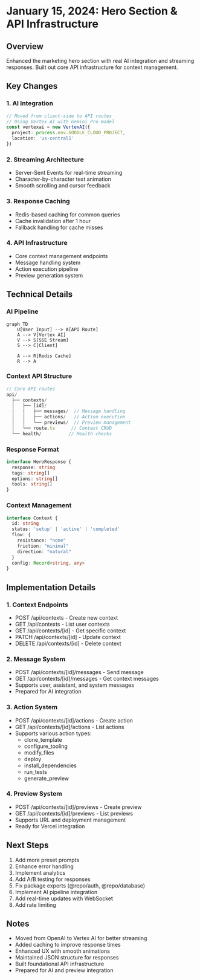 # January 15, 2024: Hero Section & API Infrastructure

## Overview
Enhanced the marketing hero section with real AI integration and streaming responses. Built out core API infrastructure for context management.

## Key Changes

### 1. AI Integration
```typescript
// Moved from client-side to API routes
// Using Vertex AI with Gemini Pro model
const vertexai = new VertexAI({
  project: process.env.GOOGLE_CLOUD_PROJECT,
  location: 'us-central1'
})
```

### 2. Streaming Architecture
- Server-Sent Events for real-time streaming
- Character-by-character text animation
- Smooth scrolling and cursor feedback

### 3. Response Caching
- Redis-based caching for common queries
- Cache invalidation after 1 hour
- Fallback handling for cache misses

### 4. API Infrastructure
- Core context management endpoints
- Message handling system
- Action execution pipeline
- Preview generation system

## Technical Details

### AI Pipeline
```mermaid
graph TD
    U[User Input] --> A[API Route]
    A --> V[Vertex AI]
    V --> S[SSE Stream]
    S --> C[Client]
    
    A --> R[Redis Cache]
    R --> A
```

### Context API Structure
```typescript
// Core API routes
api/
  ├── contexts/
  │   ├── [id]/
  │   │   ├── messages/  // Message handling
  │   │   ├── actions/   // Action execution
  │   │   └── previews/  // Preview management
  │   └── route.ts      // Context CRUD
  └── health/          // Health checks
```

### Response Format
```typescript
interface HeroResponse {
  response: string
  tags: string[]
  options: string[]
  tools: string[]
}
```

### Context Management
```typescript
interface Context {
  id: string
  status: 'setup' | 'active' | 'completed'
  flow: {
    resistance: "none"
    friction: "minimal"
    direction: "natural"
  }
  config: Record<string, any>
}
```

## Implementation Details

### 1. Context Endpoints
- POST /api/contexts - Create new context
- GET /api/contexts - List user contexts
- GET /api/contexts/[id] - Get specific context
- PATCH /api/contexts/[id] - Update context
- DELETE /api/contexts/[id] - Delete context

### 2. Message System
- POST /api/contexts/[id]/messages - Send message
- GET /api/contexts/[id]/messages - Get context messages
- Supports user, assistant, and system messages
- Prepared for AI integration

### 3. Action System
- POST /api/contexts/[id]/actions - Create action
- GET /api/contexts/[id]/actions - List actions
- Supports various action types:
  - clone_template
  - configure_tooling
  - modify_files
  - deploy
  - install_dependencies
  - run_tests
  - generate_preview

### 4. Preview System
- POST /api/contexts/[id]/previews - Create preview
- GET /api/contexts/[id]/previews - List previews
- Supports URL and deployment management
- Ready for Vercel integration

## Next Steps
1. Add more preset prompts
2. Enhance error handling
3. Implement analytics
4. Add A/B testing for responses
5. Fix package exports (@repo/auth, @repo/database)
6. Implement AI pipeline integration
7. Add real-time updates with WebSocket
8. Add rate limiting

## Notes
- Moved from OpenAI to Vertex AI for better streaming
- Added caching to improve response times
- Enhanced UX with smooth animations
- Maintained JSON structure for responses
- Built foundational API infrastructure
- Prepared for AI and preview integration 